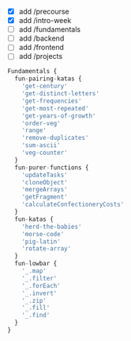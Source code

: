 - [x] add /precourse
- [x] add /intro-week
- [ ] add /fundamentals
- [ ] add /backend
- [ ] add /frontend
- [ ] add /projects

```js
Fundamentals {
  fun-pairing-katas {
    'get-century'
    'get-distinct-letters'
    'get-frequencies'
    'get-most-repeated'
    'get-years-of-growth'
    'order-veg'
    'range'
    'remove-duplicates'
    'sum-ascii'
    'veg-counter'
  }
  fun-purer-functions {
    'updateTasks'
    'cloneObject'
    'mergeArrays'
    'getFragment'
    'calculateConfectioneryCosts'
  }
  fun-katas {
    'herd-the-babies'
    'morse-code'
    'pig-latin'
    'rotate-array'
  }
  fun-lowbar {
    '_.map'
    '_.filter'
    '_.forEach'
    '_.invert'
    '_.zip'
    '_.fill'
    '_.find'
  }
}
```
